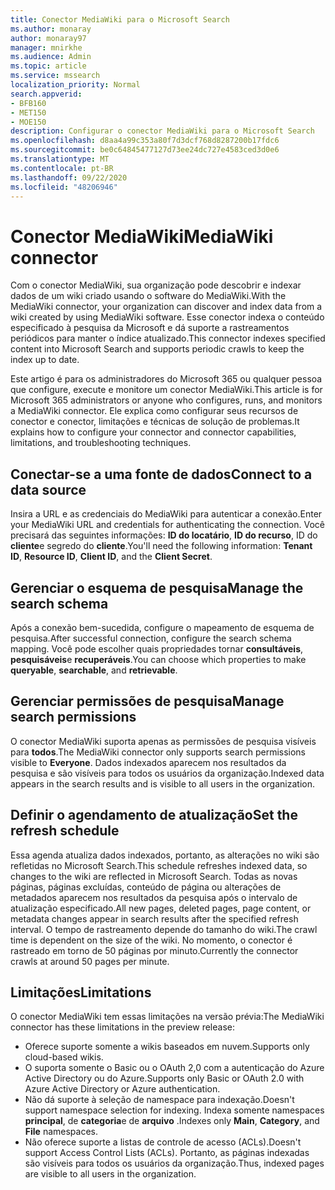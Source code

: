 ```yaml
---
title: Conector MediaWiki para o Microsoft Search
ms.author: monaray
author: monaray97
manager: mnirkhe
ms.audience: Admin
ms.topic: article
ms.service: mssearch
localization_priority: Normal
search.appverid:
- BFB160
- MET150
- MOE150
description: Configurar o conector MediaWiki para o Microsoft Search
ms.openlocfilehash: d8aa4a99c353a80f7d3dcf768d8287200b17fdc6
ms.sourcegitcommit: be0c64845477127d73ee24dc727e4583ced3d0e6
ms.translationtype: MT
ms.contentlocale: pt-BR
ms.lasthandoff: 09/22/2020
ms.locfileid: "48206946"
---
```

# <a name="mediawiki-connector"></a><span data-ttu-id="59cd0-103">Conector MediaWiki</span><span class="sxs-lookup"><span data-stu-id="59cd0-103">MediaWiki connector</span></span>

<span data-ttu-id="59cd0-104">Com o conector MediaWiki, sua organização pode descobrir e indexar dados de um wiki criado usando o software do MediaWiki.</span><span class="sxs-lookup"><span data-stu-id="59cd0-104">With the MediaWiki connector, your organization can discover and index data from a wiki created by using MediaWiki software.</span></span> <span data-ttu-id="59cd0-105">Esse conector indexa o conteúdo especificado à pesquisa da Microsoft e dá suporte a rastreamentos periódicos para manter o índice atualizado.</span><span class="sxs-lookup"><span data-stu-id="59cd0-105">This connector indexes specified content into Microsoft Search and supports periodic crawls to keep the index up to date.</span></span>

<span data-ttu-id="59cd0-106">Este artigo é para os administradores do Microsoft 365 ou qualquer pessoa que configure, execute e monitore um conector MediaWiki.</span><span class="sxs-lookup"><span data-stu-id="59cd0-106">This article is for Microsoft 365 administrators or anyone who configures, runs, and monitors a MediaWiki connector.</span></span> <span data-ttu-id="59cd0-107">Ele explica como configurar seus recursos de conector e conector, limitações e técnicas de solução de problemas.</span><span class="sxs-lookup"><span data-stu-id="59cd0-107">It explains how to configure your connector and connector capabilities, limitations, and troubleshooting techniques.</span></span>

## <a name="connect-to-a-data-source"></a><span data-ttu-id="59cd0-108">Conectar-se a uma fonte de dados</span><span class="sxs-lookup"><span data-stu-id="59cd0-108">Connect to a data source</span></span>

<span data-ttu-id="59cd0-109">Insira a URL e as credenciais do MediaWiki para autenticar a conexão.</span><span class="sxs-lookup"><span data-stu-id="59cd0-109">Enter your MediaWiki URL and credentials for authenticating the connection.</span></span> <span data-ttu-id="59cd0-110">Você precisará das seguintes informações: **ID do locatário**, **ID do recurso**, ID do **cliente**e segredo do **cliente**.</span><span class="sxs-lookup"><span data-stu-id="59cd0-110">You'll need the following information: **Tenant ID**, **Resource ID**, **Client ID**, and the **Client Secret**.</span></span>

## <a name="manage-the-search-schema"></a><span data-ttu-id="59cd0-111">Gerenciar o esquema de pesquisa</span><span class="sxs-lookup"><span data-stu-id="59cd0-111">Manage the search schema</span></span>

<span data-ttu-id="59cd0-112">Após a conexão bem-sucedida, configure o mapeamento de esquema de pesquisa.</span><span class="sxs-lookup"><span data-stu-id="59cd0-112">After successful connection, configure the search schema mapping.</span></span> <span data-ttu-id="59cd0-113">Você pode escolher quais propriedades tornar **consultáveis**, **pesquisáveis**e **recuperáveis**.</span><span class="sxs-lookup"><span data-stu-id="59cd0-113">You can choose which properties to make **queryable**, **searchable**, and **retrievable**.</span></span>

## <a name="manage-search-permissions"></a><span data-ttu-id="59cd0-114">Gerenciar permissões de pesquisa</span><span class="sxs-lookup"><span data-stu-id="59cd0-114">Manage search permissions</span></span>

<span data-ttu-id="59cd0-115">O conector MediaWiki suporta apenas as permissões de pesquisa visíveis para **todos**.</span><span class="sxs-lookup"><span data-stu-id="59cd0-115">The MediaWiki connector only supports search permissions visible to **Everyone**.</span></span> <span data-ttu-id="59cd0-116">Dados indexados aparecem nos resultados da pesquisa e são visíveis para todos os usuários da organização.</span><span class="sxs-lookup"><span data-stu-id="59cd0-116">Indexed data appears in the search results and is visible to all users in the organization.</span></span>

## <a name="set-the-refresh-schedule"></a><span data-ttu-id="59cd0-117">Definir o agendamento de atualização</span><span class="sxs-lookup"><span data-stu-id="59cd0-117">Set the refresh schedule</span></span>

<span data-ttu-id="59cd0-118">Essa agenda atualiza dados indexados, portanto, as alterações no wiki são refletidas no Microsoft Search.</span><span class="sxs-lookup"><span data-stu-id="59cd0-118">This schedule refreshes indexed data, so changes to the wiki are reflected in Microsoft Search.</span></span> <span data-ttu-id="59cd0-119">Todas as novas páginas, páginas excluídas, conteúdo de página ou alterações de metadados aparecem nos resultados da pesquisa após o intervalo de atualização especificado.</span><span class="sxs-lookup"><span data-stu-id="59cd0-119">All new pages, deleted pages, page content, or metadata changes appear in search results after the specified refresh interval.</span></span> <span data-ttu-id="59cd0-120">O tempo de rastreamento depende do tamanho do wiki.</span><span class="sxs-lookup"><span data-stu-id="59cd0-120">The crawl time is dependent on the size of the wiki.</span></span> <span data-ttu-id="59cd0-121">No momento, o conector é rastreado em torno de 50 páginas por minuto.</span><span class="sxs-lookup"><span data-stu-id="59cd0-121">Currently the connector crawls at around 50 pages per minute.</span></span>

## <a name="limitations"></a><span data-ttu-id="59cd0-122">Limitações</span><span class="sxs-lookup"><span data-stu-id="59cd0-122">Limitations</span></span>

<span data-ttu-id="59cd0-123">O conector MediaWiki tem essas limitações na versão prévia:</span><span class="sxs-lookup"><span data-stu-id="59cd0-123">The MediaWiki connector has these limitations in the preview release:</span></span>

* <span data-ttu-id="59cd0-124">Oferece suporte somente a wikis baseados em nuvem.</span><span class="sxs-lookup"><span data-stu-id="59cd0-124">Supports only cloud-based wikis.</span></span>
* <span data-ttu-id="59cd0-125">O suporta somente o Basic ou o OAuth 2,0 com a autenticação do Azure Active Directory ou do Azure.</span><span class="sxs-lookup"><span data-stu-id="59cd0-125">Supports only Basic or OAuth 2.0 with Azure Active Directory or Azure authentication.</span></span>
* <span data-ttu-id="59cd0-126">Não dá suporte à seleção de namespace para indexação.</span><span class="sxs-lookup"><span data-stu-id="59cd0-126">Doesn't support namespace selection for indexing.</span></span> <span data-ttu-id="59cd0-127">Indexa somente namespaces **principal**, de **categoria**e de **arquivo** .</span><span class="sxs-lookup"><span data-stu-id="59cd0-127">Indexes only **Main**, **Category**, and **File** namespaces.</span></span>
* <span data-ttu-id="59cd0-128">Não oferece suporte a listas de controle de acesso (ACLs).</span><span class="sxs-lookup"><span data-stu-id="59cd0-128">Doesn't support Access Control Lists (ACLs).</span></span> <span data-ttu-id="59cd0-129">Portanto, as páginas indexadas são visíveis para todos os usuários da organização.</span><span class="sxs-lookup"><span data-stu-id="59cd0-129">Thus, indexed pages are visible to all users in the organization.</span></span>
